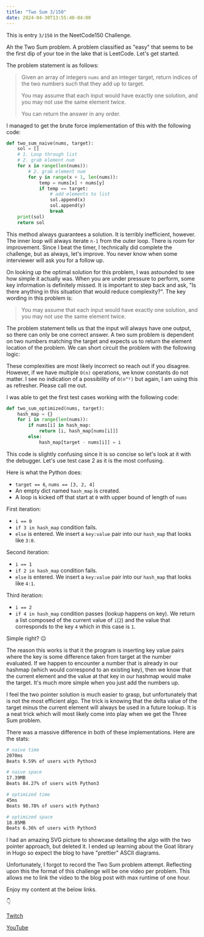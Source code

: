 ```yaml
---
title: "Two Sum 3/150"
date: 2024-04-30T13:55:40-04:00
---
```


This is entry `3/150` in the NeetCode150 Challenge.

Ah the Two Sum problem. A problem classified as "easy" that seems to be the first dip of your toe in the lake that is LeetCode. Let's get started.

The problem statement is as follows:

> Given an array of integers `nums` and an integer target, return indices of the two numbers such that they add up to target.
>
> You may assume that each input would have exactly one solution, and you may not use the same element twice.
>
> You can return the answer in any order.

I managed to get the brute force implementation of this with the following code:

```python
def two_sum_naive(nums, target):
    sol = []
    # 1. Loop through list
    # 2. grab element num
    for x in range(len(nums)):
        # 2. grab element num
        for y in range(x + 1, len(nums)):
            temp = nums[x] + nums[y]
            if temp == target:
                # add elements to list
                sol.append(x)
                sol.append(y)
                break
    print(sol)
    return sol
```

This method always guarantees a solution. It is terribly inefficient, however. The inner loop will always iterate `n-1` from the outer loop. There is room for improvement. Since I beat the timer, I technically did complete the challenge, but as always, let's improve. You never know when some interviewer will ask you for a follow up.

On looking up the optimal solution for this problem, I was astounded to see how simple it actually was. When you are under pressure to perform, some key information is definitely missed. It is important to step back and ask, "Is there anything in this situation that would reduce complexity?". The key wording in this problem is:

> You may assume that each input would have exactly one solution, and you may not use the same element twice.

The problem statement tells us that the input will always have one output, so there can only be one correct answer. A two sum problem is dependent on two numbers matching the target and expects us to return the element location of the problem. We can short circuit the problem with the following logic:

These complexities are most likely incorrect so reach out if you disagree. However, if we have multiple `O(n)` operations, we know constants do not matter. I see no indication of a possibility of `O(n^²)` but again, I am using this as refresher. Please call me out.

I was able to get the first test cases working with the following code:

```python
def two_sum_optimized(nums, target):
    hash_map = {}
    for i in range(len(nums)):
        if nums[i] in hash_map:
            return [i, hash_map[nums[i]]]
        else:
            hash_map[target - nums[i]] = i
```

This code is slightly confusing since it is so concise so let's look at it with the debugger. Let's use test case 2 as it is the most confusing.

Here is what the Python does:

- `target == 6`, `nums == [3, 2, 4]`
- An empty dict named `hash_map` is created.
- A loop is kicked off that start at `0` with upper bound of length of `nums`

First iteration:

- `i == 0`
- `if 3 in hash_map` condition fails.
- `else` is entered. We insert a `key:value` pair into our `hash_map` that looks like `3:0`.

Second iteration:

- `i == 1`
- `if 2 in hash_map` condition fails.
- `else` is entered. We insert a `key:value` pair into our `hash_map` that looks like `4:1`.

Third iteration:

- `i == 2`
- `if 4 in hash_map` condition passes (lookup happens on key). We return a list composed of the current value of `i`(`2`) and the value that corresponds to the key `4` which in this case is `1`.

Simple right? 😐

The reason this works is that it the program is inserting key value pairs where the key is some difference taken from target at the number evaluated. If we happen to encounter a number that is already in our hashmap (which would correspond to an existing key), then we know that the current element and the value at that key in our hashmap would make the target. It's much more simple when you just add the numbers up.

I feel the two pointer solution is much easier to grasp, but unfortunately that is not the most efficient algo. The trick is knowing that the delta value of the target minus the current element will always be used in a future lookup. It is a neat trick which will most likely come into play when we get the Three Sum problem.

There was a massive difference in both of these implementations. Here are the stats:

```bash
# naive time
2070ms
Beats 9.59% of users with Python3

# naive space
17.39MB
Beats 84.27% of users with Python3

# optimized time
45ms
Beats 98.78% of users with Python3

# optimized space
18.05MB
Beats 6.36% of users with Python3
```

I had an amazing SVG picture to showcase detailing the algo with the two pointer approach, but deleted it. I ended up learning about the Goat library in Hugo so expect the blog to have "prettier" ASCII diagrams.

Unfortunately, I forgot to record the Two Sum problem attempt. Reflecting upon this the format of this challenge will be one video per problem. This allows me to link the video to the blog post with max runtime of one hour.

Enjoy my content at the below links.

👇

[Twitch](https://twitch.tv/Mexpat911)

[YouTube](https://www.youtube.com/@mexpat911)
